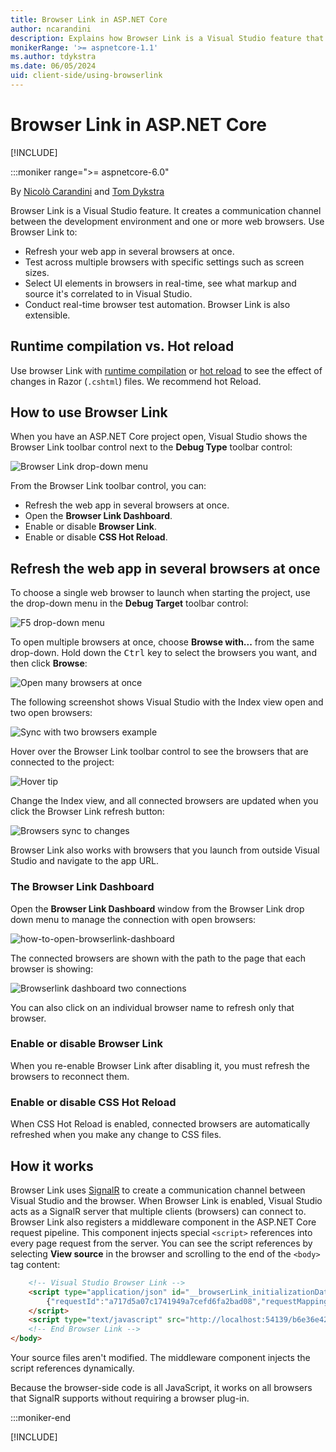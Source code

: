 ```yaml
---
title: Browser Link in ASP.NET Core
author: ncarandini
description: Explains how Browser Link is a Visual Studio feature that links the development environment with one or more web browsers.
monikerRange: '>= aspnetcore-1.1'
ms.author: tdykstra
ms.date: 06/05/2024
uid: client-side/using-browserlink
---
```

# Browser Link in ASP.NET Core

[!INCLUDE[](~/includes/not-latest-version.md)]

:::moniker range=">= aspnetcore-6.0"

By [Nicolò Carandini](https://github.com/ncarandini) and [Tom Dykstra](https://github.com/tdykstra)

Browser Link is a Visual Studio feature. It creates a communication channel between the development environment and one or more web browsers. Use Browser Link to:

* Refresh your web app in several browsers at once.
* Test across multiple browsers with specific settings such as screen sizes.
* Select UI elements in browsers in real-time, see what markup and source it's correlated to in Visual Studio.
* Conduct real-time browser test automation. Browser Link is also extensible.

## Runtime compilation vs. Hot reload

Use browser Link with [runtime compilation](xref:mvc/views/view-compilation) or [hot reload](xref:test/hot-reload) to see the effect of changes in Razor (`.cshtml`) files. We recommend hot Reload.

## How to use Browser Link

When you have an ASP.NET Core project open, Visual Studio shows the Browser Link toolbar control next to the **Debug Type** toolbar control:

![Browser Link drop-down menu](~/client-side/using-browserlink/_static/browserLink-dropdown-menu.png)

From the Browser Link toolbar control, you can:

* Refresh the web app in several browsers at once.
* Open the **Browser Link Dashboard**.
* Enable or disable **Browser Link**.
* Enable or disable **CSS Hot Reload**.

## Refresh the web app in several browsers at once

To choose a single web browser to launch when starting the project, use the drop-down menu in the **Debug Target** toolbar control:

![F5 drop-down menu](~/client-side/using-browserlink/_static/debug-target-dropdown-menu.png)

To open multiple browsers at once, choose **Browse with...** from the same drop-down. Hold down the <kbd>Ctrl</kbd> key to select the browsers you want, and then click **Browse**:

![Open many browsers at once](~/client-side/using-browserlink/_static/open-many-browsers-at-once.png)

The following screenshot shows Visual Studio with the Index view open and two open browsers:

![Sync with two browsers example](~/client-side/using-browserlink/_static/sync-with-two-browsers-example.png)

Hover over the Browser Link toolbar control to see the browsers that are connected to the project:

![Hover tip](~/client-side/using-browserlink/_static/hoover-tip.png)

Change the Index view, and all connected browsers are updated when you click the Browser Link refresh button:

![Browsers sync to changes](~/client-side/using-browserlink/_static/browsers-sync-to-changes.png)

Browser Link also works with browsers that you launch from outside Visual Studio and navigate to the app URL.

### The Browser Link Dashboard

Open the **Browser Link Dashboard** window from the Browser Link drop down menu to manage the connection with open browsers:

![how-to-open-browserlink-dashboard](~/client-side/using-browserlink/_static/open-browserlink-dashboard.png)

The connected browsers are shown with the path to the page that each browser is showing:

![Browserlink dashboard two connections](~/client-side/using-browserlink/_static/browserlink-dashboard-two-connections.png)

You can also click on an individual browser name to refresh only that browser.

### Enable or disable Browser Link

When you re-enable Browser Link after disabling it, you must refresh the browsers to reconnect them.

### Enable or disable CSS Hot Reload

When CSS Hot Reload is enabled, connected browsers are automatically refreshed when you make any change to CSS files.

## How it works

Browser Link uses [SignalR](xref:signalr/introduction) to create a communication channel between Visual Studio and the browser. When Browser Link is enabled, Visual Studio acts as a SignalR server that multiple clients (browsers) can connect to. Browser Link also registers a middleware component in the ASP.NET Core request pipeline. This component injects special `<script>` references into every page request from the server. You can see the script references by selecting **View source** in the browser and scrolling to the end of the `<body>` tag content:

```html
    <!-- Visual Studio Browser Link -->
    <script type="application/json" id="__browserLink_initializationData">
        {"requestId":"a717d5a07c1741949a7cefd6fa2bad08","requestMappingFromServer":false}
    </script>
    <script type="text/javascript" src="http://localhost:54139/b6e36e429d034f578ebccd6a79bf19bf/browserLink" async="async"></script>
    <!-- End Browser Link -->
</body>
```

Your source files aren't modified. The middleware component injects the script references dynamically.

Because the browser-side code is all JavaScript, it works on all browsers that SignalR supports without requiring a browser plug-in.

:::moniker-end

[!INCLUDE[](~/client-side/using-browserlink/includes/using-browserlink-1-5.md)]
